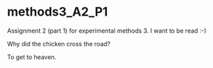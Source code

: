 # methods3_A2_P1
Assignment 2 (part 1) for experimental methods 3. 
I want to be read :-)













Why did the chicken cross the road?






To get to heaven.
